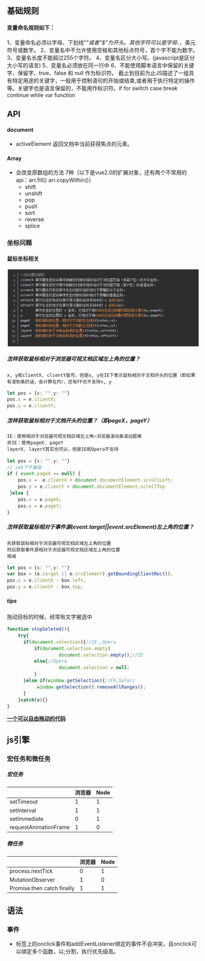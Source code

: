 ## 基础规则

#### 变量命名规则如下：
1、变量命名必须以字母、下划线”_”或者”$”为开头。其他字符可以是字母、_、美元符号或数字。
2、变量名中不允许使用空格和其他标点符号，首个字不能为数字。
3、变量名长度不能超过255个字符。
4、变量名区分大小写。(javascript是区分大小写的语言)
5、变量名必须放在同一行中
6、不能使用脚本语言中保留的关键字、保留字、true、false 和 null 作为标识符。
截止到目前为止JS描述了一组具有特定用途的关键字，一般用于控制语句的开始或结束,或者用于执行特定的操作等。关键字也是语言保留的，不能用作标识符。if for switch  case  break  continue  while  var  function



## API

#### document

-  activeElement     返回文档中当前获得焦点的元素。





#### Array

- 会改变原数组的方法 7种（以下是vue2.0的扩展对象，还有两个不常用的api：arr.fill()   arr.copyWithin()）
  - shift
  - unshift
  - pop
  - push
  - sort
  - reverse
  - splice



### 坐标问题

#### 鼠标坐标相关

![image-20200526150025753](image-20200526150025753.png)

##### 怎样获取鼠标相对于浏览器可视文档区域左上角的位置？

```
x, y和clientX, clientY皆可，但是x, y在IE下表示鼠标相对于文档开头的位置（即如果有滚到条的话，会计算在内），还有FF也不支持x, y
```

```js
let pos = {x: "",y: ""}
pos.x = e.clientX;
pos.y = e.clientY;
```

##### 怎样获取鼠标相对于文档开头的位置？（即pageX，pageY）

```js
IE：使用相对于浏览器可视文档区域左上角+浏览器滚动条滚动距离 
非IE：使用pageX, pageY
layerX, layerY其实也可以，但是IE和Opera不支持
```

```js
let pos = {x: "",y: ""}
// ie9下不兼容
if ( event.pageX == null) {
    pos.x =  e.clientX + document.documentElement.scrollLeft;
    pos.y = e.clientY + document.documentElement.scrollTop
 }else {
    pos.x = e.pageX;
    pos.y = e.pageY;
}
```

##### 怎样获取鼠标相对于事件源(event.target||event.srcElement)左上角的位置？

```
先获取鼠标相对于浏览器可视文档区域左上角的位置
然后获取事件源相对于浏览器可视文档区域左上角的位置
相减
```

```js
let pos = {x: "",y: ""}
var box = (e.target || e.srcElement).getBoundingClientRect(), 
pos.x = e.clientX - box.left, 
pos.y = e.clientY - box.top; 
```



##### tips

拖动目标的时候，经常有文字被选中

```js
function stopSeleted(){
    try{  
      if(document.selection){//IE ,Opera  
          if(document.selection.empty)  
                   document.selection.empty();//IE  
          else{//Opera  
                   document.selection = null;  
          }  
      }else if(window.getSelection){//FF,Safari  
           window.getSelection().removeAllRanges();  
      }  
	}catch(e){}
}
```

**[一个可以自由拖动的代码](https://www.cnblogs.com/youxin/p/3380796.html)**



## js引擎

### 宏任务和微任务

##### 宏任务

|                       | 浏览器 | Node |
| --------------------- | ------ | ---- |
| setTimeout            | 1      | 1    |
| setInterval           | 1      | 1    |
| setImmediate          | 0      | 1    |
| requestAnimationFrame | 1      | 0    |

##### 微任务

|                            | 浏览器 | Node |
| -------------------------- | ------ | ---- |
| process.nextTick           | 0      | 1    |
| MutationObserver           | 1      | 0    |
| Promise.then catch finally | 1      | 1    |

## 语法



### 事件

- 标签上的onclick事件和addEventListener绑定的事件不会冲突，且onclick可以绑定多个函数，以;分割，执行优先级高。



















































